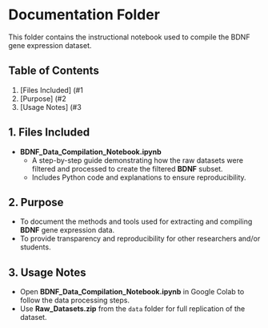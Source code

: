 # Documentation Folder

This folder contains the instructional notebook used to compile the BDNF gene expression dataset.

## Table of Contents

1. [Files Included] (#1
2. [Purpose] (#2
3. [Usage Notes] (#3

## 1. Files Included

- **BDNF_Data_Compilation_Notebook.ipynb**  
  - A step-by-step guide demonstrating how the raw datasets were filtered and processed to create the filtered **BDNF** subset.
  - Includes Python code and explanations to ensure reproducibility.

## 2. Purpose
- To document the methods and tools used for extracting and compiling **BDNF** gene expression data.
- To provide transparency and reproducibility for other researchers and/or students.

## 3. Usage Notes
- Open **BDNF_Data_Compilation_Notebook.ipynb** in Google Colab to follow the data processing steps.
- Use **Raw_Datasets.zip** from the `data` folder for full replication of the dataset.
